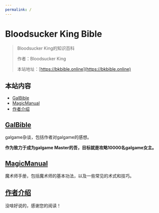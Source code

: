 ```yaml
---
permalink: /
---
```


# Bloodsucker King Bible

> Bloodsucker King的知识百科
>
> 作者：Bloodsucker King
>
> 本站地址：[https://bkbible.online](https://bkbible.online)

## 本站内容

- [GalBible](/Galbible)
- [MagicManual](/MagicManual)
- [作者介绍](/作者)


## [GalBible](/Galbible)

galgame杂谈，包括作者对galgame的感想。

**作为致力于成为galgame Master的吾，目标就是攻略10000名galgame女主。**


## [MagicManual](/MagicManual)

魔术师手册，包括魔术师的基本功法，以及一些常见的术式和技巧。

## [作者介绍](/作者)

没啥好说的，感谢您的阅读！
